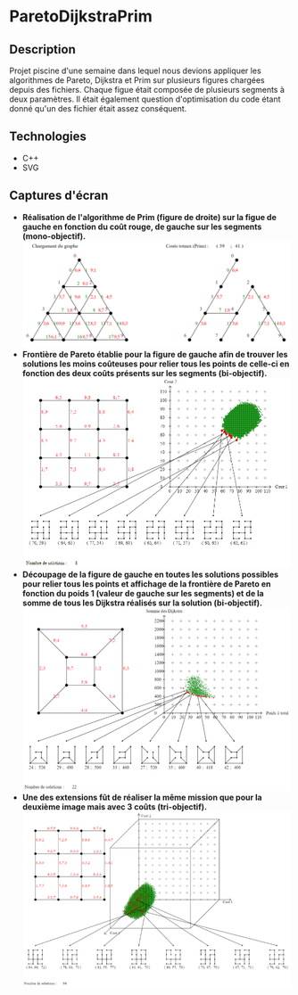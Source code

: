 # ParetoDijkstraPrim
## Description
Projet piscine d'une semaine dans lequel nous devions appliquer les algorithmes de Pareto, Dijkstra et Prim sur plusieurs figures chargées depuis des fichiers.
Chaque figue était composée de plusieurs segments à deux paramètres.
Il était également question d'optimisation du code étant donné qu'un des fichier était assez conséquent. 
## Technologies
* C++
* SVG
## Captures d'écran
* <b>Réalisation de l'algorithme de Prim (figure de droite) sur la figue de gauche en fonction du coût rouge, de gauche sur les segments (mono-objectif).</b><br/>
![alt text](https://github.com/Paulcou/projets-ecole/blob/main/images/Prim.png?raw=true "Prim")<br/>
* <b>Frontière de Pareto établie pour la figure de gauche afin de trouver les solutions les moins coûteuses pour relier tous les points de celle-ci en fonction des deux coûts présents sur les segments (bi-objectif).</b><br/>
![alt text](https://github.com/Paulcou/projets-ecole/blob/main/images/ParetoRender.PNG?raw=true "Pareto")<br/>
* <b>Découpage de la figure de gauche en toutes les solutions possibles pour relier tous les points et affichage de la frontière de Pareto en fonction du poids 1 (valeur de gauche sur les segments) et de la somme de tous les Dijkstra réalisés sur la solution (bi-objectif).</b><br/>
![alt text](https://github.com/Paulcou/projets-ecole/blob/main/images/Dijkstra.png?raw=true "Dijkstra")<br/>
* <b>Une des extensions fût de réaliser la même mission que pour la deuxième image mais avec 3 coûts (tri-objectif).</b><br/>
![alt text](https://github.com/Paulcou/projets-ecole/blob/main/images/ParetoRender2.png?raw=true "Pareto 2")<br/>

